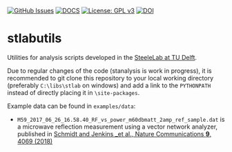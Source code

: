 [![GitHub Issues](https://img.shields.io/github/issues/steelelab-delft/stlabutils.svg)](https://github.com/steelelab-delft/stlabutils/issues)
[![DOCS](https://img.shields.io/badge/read%20-thedocs-ff66b4.svg)](https://steelelab-delft.github.io/stlabutils/)
[![License: GPL v3](https://img.shields.io/badge/License-GPLv3-blue.svg)](https://www.gnu.org/licenses/gpl-3.0)
[![DOI](https://zenodo.org/badge/DOI/10.5281/zenodo.1299278.svg)](https://doi.org/10.5281/zenodo.1299278)

# stlabutils

Utilities for analysis scripts developed in the [SteeleLab at TU Delft](http://steelelab.tudelft.nl).

Due to regular changes of the code (stanalysis is work in progress), it is recommended to git clone this repository to your local working directory (preferably `C:\libs\stlab` on windows) and add a link to the `PYTHONPATH` instead of directly placing it in `\site-packages`.

Example data can be found in `examples/data`:

- `M59_2017_06_26_16.58.40_RF_vs_power_m60dbmatt_2amp_ref_sample.dat` is a microwave reflection measurement using a vector network analyzer, published in [Schmidt and Jenkins _et al., Nature Communications **9**, 4069 (2018)](https://www.nature.com/articles/s41467-018-06595-2)
